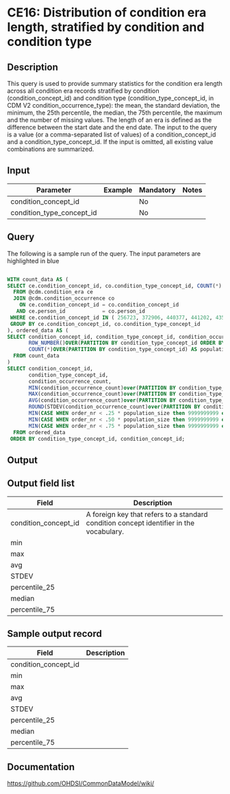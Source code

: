 <!---
Group:condition era
Name:CE16 Distribution of condition era length, stratified by condition and condition type
Author:Patrick Ryan
CDM Version: 5.3
-->

# CE16: Distribution of condition era length, stratified by condition and condition type

## Description
This query is used to provide summary statistics for the condition era length across all condition era records stratified by condition (condition_concept_id) and condition type (condition_type_concept_id, in CDM V2 condition_occurrence_type): the mean, the standard deviation, the minimum, the 25th percentile, the median, the 75th percentile, the maximum and the number of missing values. The length of an era is defined as the difference between the start date and the end date. The input to the query is a value (or a comma-separated list of values) of a condition_concept_id and a condition_type_concept_id. If the input is omitted, all existing value combinations are summarized.

## Input

|  Parameter |  Example |  Mandatory |  Notes |
| --- | --- | --- | --- |
| condition_concept_id |   | No |   |
| condition_type_concept_id |   | No |   |

## Query
The following is a sample run of the query. The input parameters are highlighted in  blue

```sql

WITH count_data AS (
SELECT ce.condition_concept_id, co.condition_type_concept_id, COUNT(*) AS condition_occurrence_count
  FROM @cdm.condition_era ce
  JOIN @cdm.condition_occurrence co
    ON ce.condition_concept_id = co.condition_concept_id
   AND ce.person_id            = co.person_id
 WHERE ce.condition_concept_id IN ( 256723, 372906, 440377, 441202, 435371 )
 GROUP BY ce.condition_concept_id, co.condition_type_concept_id 
), ordered_data AS (
SELECT condition_concept_id, condition_type_concept_id, condition_occurrence_count, 
       ROW_NUMBER()OVER(PARTITION BY condition_type_concept_id ORDER BY condition_occurrence_count) AS order_nr,
       COUNT(*)OVER(PARTITION BY condition_type_concept_id) AS population_size
  FROM count_data
)
SELECT condition_concept_id,
       condition_type_concept_id,
       condition_occurrence_count,
       MIN(condition_occurrence_count)over(PARTITION BY condition_type_concept_id) AS min_count, 
       MAX(condition_occurrence_count)over(PARTITION BY condition_type_concept_id) AS max_count, 
       AVG(condition_occurrence_count)over(PARTITION BY condition_type_concept_id) AS avg_count, 
       ROUND(STDEV(condition_occurrence_count)over(PARTITION BY condition_type_concept_id),0) AS stdev_count,
       MIN(CASE WHEN order_nr < .25 * population_size then 9999999999 else condition_occurrence_count END)OVER(PARTITION BY condition_type_concept_id) AS percentile_25,
       MIN(CASE WHEN order_nr < .50 * population_size then 9999999999 else condition_occurrence_count END)OVER(PARTITION BY condition_type_concept_id) AS median,
       MIN(CASE WHEN order_nr < .75 * population_size then 9999999999 else condition_occurrence_count END)OVER(PARTITION BY condition_type_concept_id) AS percentile_75
  FROM ordered_data
 ORDER BY condition_type_concept_id, condition_concept_id;
```

## Output

## Output field list

|  Field |  Description |
| --- | --- |
| condition_concept_id | A foreign key that refers to a standard condition concept identifier in the vocabulary. |
| min |   |
| max |   |
| avg |   |
| STDEV |   |
| percentile_25 |   |
| median |   |
| percentile_75 |   |

## Sample output record

|  Field |  Description |
| --- | --- |
| condition_concept_id |   |
| min |   |
| max |   |
| avg |   |
| STDEV |   |
| percentile_25 |   |
| median |   |
| percentile_75 |   |

## Documentation
https://github.com/OHDSI/CommonDataModel/wiki/
